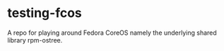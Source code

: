 # testing-fcos

A repo for playing around Fedora CoreOS namely the underlying shared library rpm-ostree. 
